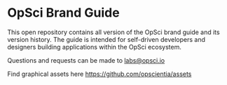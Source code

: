 # OpSci Brand Guide
This open repository contains all version of the OpSci brand guide and its version history. The guide is intended for self-driven developers and designers building applications within the OpSci ecosystem.

Questions and requests can be made to labs@opsci.io

Find graphical assets here https://github.com/opscientia/assets
